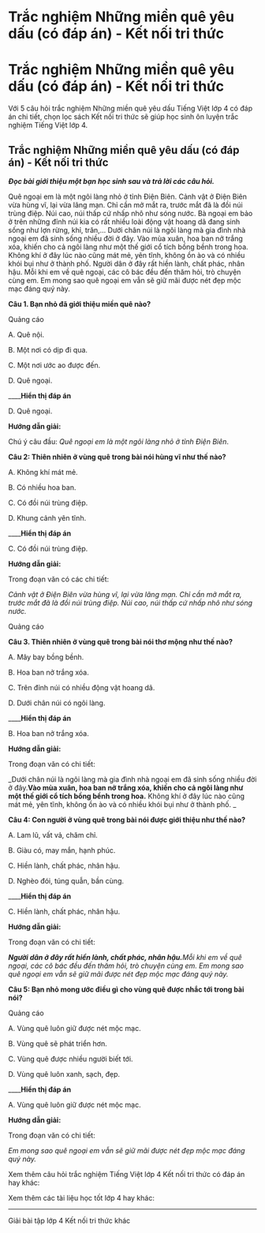 # Trắc nghiệm Những miền quê yêu dấu (có đáp án) - Kết nối tri thức

# Trắc nghiệm Những miền quê yêu dấu (có đáp án) - Kết nối tri thức

Với 5 câu hỏi trắc nghiệm Những miền quê yêu dấu Tiếng Việt lớp 4 có đáp án chi tiết, chọn lọc sách Kết nối tri thức sẽ giúp học sinh ôn luyện trắc nghiệm Tiếng Việt lớp 4.

## Trắc nghiệm Những miền quê yêu dấu (có đáp án) - Kết nối tri thức

**_Đọc bài giới thiệu một bạn học sinh sau và trả lời các câu hỏi._**

Quê ngoại em là một ngôi làng nhỏ ở tỉnh Điện Biên. Cảnh vật ở Điện Biên vừa hùng vĩ, lại vừa lãng mạn. Chỉ cần mở mắt ra, trước mắt đã là đồi núi trùng điệp. Núi cao, núi thấp cứ nhấp nhô như sóng nước. Bà ngoại em bảo ở trên những đỉnh núi kia có rất nhiều loài động vật hoang dã đang sinh sống như lợn rừng, khỉ, trăn,... Dưới chân núi là ngôi làng mà gia đình nhà ngoại em đã sinh sống nhiều đời ở đây. Vào mùa xuân, hoa ban nở trắng xóa, khiến cho cả ngôi làng như một thế giới cổ tích bồng bềnh trong hoa. Không khí ở đây lúc nào cũng mát mẻ, yên tĩnh, không ồn ào và có nhiều khói bụi như ở thành phố. Người dân ở đây rất hiền lành, chất phác, nhân hậu. Mỗi khi em về quê ngoại, các cô bác đều đến thăm hỏi, trò chuyện cùng em. Em mong sao quê ngoại em vẫn sẽ giữ mãi được nét đẹp mộc mạc đáng quý này.

**Câu 1. Bạn nhỏ đã giới thiệu miền quê nào?**

Quảng cáo

A. Quê nội.

B. Một nơi có dịp đi qua.

C. Một nơi ước ao được đến.

D. Quê ngoại.

____**Hiển thị đáp án**

D. Quê ngoại.

**Hướng dẫn giải:**

Chú ý câu đầu:  _Quê ngoại em là một ngôi làng nhỏ ở tỉnh Điện Biên_.

**Câu 2: Thiên nhiên ở vùng quê trong bài nói hùng vĩ như thế nào?**

A. Không khí mát mẻ.

B. Có nhiều hoa ban.

C. Có đồi núi trùng điệp.

D. Khung cảnh yên tĩnh.

____**Hiển thị đáp án**

C. Có đồi núi trùng điệp.

**Hướng dẫn giải:**

Trong đoạn văn có các chi tiết: 

_Cảnh vật ở Điện Biên vừa hùng vĩ, lại vừa lãng mạn. Chỉ cần mở mắt ra, trước mắt đã là đồi núi trùng điệp. Núi cao, núi thấp cứ nhấp nhô như sóng nước._

Quảng cáo

**Câu 3. Thiên nhiên ở vùng quê trong bài nói thơ mộng như thế nào?**

A. Mây bay bồng bềnh.

B. Hoa ban nở trắng xóa.

C. Trên đỉnh núi có nhiều động vật hoang dã.

D. Dưới chân núi có ngôi làng.

____**Hiển thị đáp án**

B. Hoa ban nở trắng xóa.

**Hướng dẫn giải:**

Trong đoạn văn có chi tiết: 

 _Dưới chân núi là ngôi làng mà gia đình nhà ngoại em đã sinh sống nhiều đời ở đây.**Vào mùa xuân, hoa ban nở trắng xóa, khiến cho cả ngôi làng như một thế giới cổ tích bồng bềnh trong hoa.** Không khí ở đây lúc nào cũng mát mẻ, yên tĩnh, không ồn ào và có nhiều khói bụi như ở thành phố. _

**Câu 4: Con người ở vùng quê trong bài nói được giới thiệu như thế nào?**

A. Lam lũ, vất vả, chăm chỉ.

B. Giàu có, may mắn, hạnh phúc.

C. Hiền lành, chất phác, nhân hậu.

D. Nghèo đói, túng quẫn, bần cùng.

____**Hiển thị đáp án**

C. Hiền lành, chất phác, nhân hậu.

**Hướng dẫn giải:**

Trong đoạn văn có chi tiết: 

**_Người dân ở đây rất hiền lành, chất phác, nhân hậu._**_Mỗi khi em về quê ngoại, các cô bác đều đến thăm hỏi, trò chuyện cùng em. Em mong sao quê ngoại em vẫn sẽ giữ mãi được nét đẹp mộc mạc đáng quý này._

**Câu 5: Bạn nhỏ mong ước điều gì cho vùng quê được nhắc tới trong bài nói?**

Quảng cáo

A. Vùng quê luôn giữ được nét mộc mạc.

B. Vùng quê sẽ phát triển hơn.

C. Vùng quê được nhiều người biết tới.

D. Vùng quê luôn xanh, sạch, đẹp.

____**Hiển thị đáp án**

A. Vùng quê luôn giữ được nét mộc mạc.

**Hướng dẫn giải:**

Trong đoạn văn có chi tiết: 

_Em mong sao quê ngoại em vẫn sẽ giữ mãi được nét đẹp mộc mạc đáng quý này._

Xem thêm câu hỏi trắc nghiệm Tiếng Việt lớp 4 Kết nối tri thức có đáp án hay khác:

Xem thêm các tài liệu học tốt lớp 4 hay khác:

* * *

Giải bài tập lớp 4 Kết nối tri thức khác
